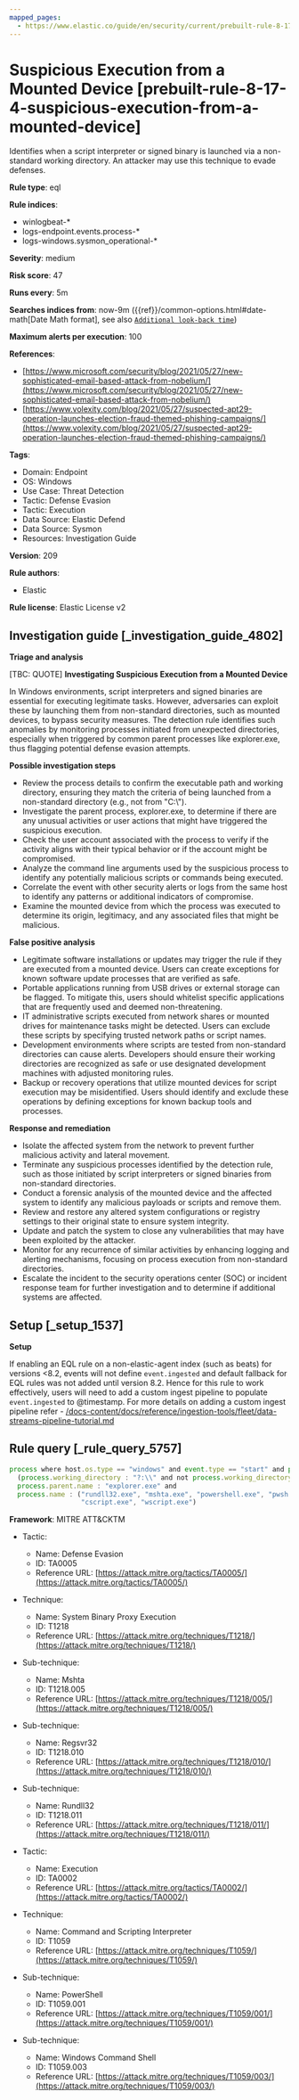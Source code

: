 ```yaml
---
mapped_pages:
  - https://www.elastic.co/guide/en/security/current/prebuilt-rule-8-17-4-suspicious-execution-from-a-mounted-device.html
---
```


# Suspicious Execution from a Mounted Device [prebuilt-rule-8-17-4-suspicious-execution-from-a-mounted-device]

Identifies when a script interpreter or signed binary is launched via a non-standard working directory. An attacker may use this technique to evade defenses.

**Rule type**: eql

**Rule indices**:

* winlogbeat-*
* logs-endpoint.events.process-*
* logs-windows.sysmon_operational-*

**Severity**: medium

**Risk score**: 47

**Runs every**: 5m

**Searches indices from**: now-9m ({{ref}}/common-options.html#date-math[Date Math format], see also [`Additional look-back time`](docs-content://solutions/security/detect-and-alert/create-detection-rule.md#rule-schedule))

**Maximum alerts per execution**: 100

**References**:

* [https://www.microsoft.com/security/blog/2021/05/27/new-sophisticated-email-based-attack-from-nobelium/](https://www.microsoft.com/security/blog/2021/05/27/new-sophisticated-email-based-attack-from-nobelium/)
* [https://www.volexity.com/blog/2021/05/27/suspected-apt29-operation-launches-election-fraud-themed-phishing-campaigns/](https://www.volexity.com/blog/2021/05/27/suspected-apt29-operation-launches-election-fraud-themed-phishing-campaigns/)

**Tags**:

* Domain: Endpoint
* OS: Windows
* Use Case: Threat Detection
* Tactic: Defense Evasion
* Tactic: Execution
* Data Source: Elastic Defend
* Data Source: Sysmon
* Resources: Investigation Guide

**Version**: 209

**Rule authors**:

* Elastic

**Rule license**: Elastic License v2

## Investigation guide [_investigation_guide_4802]

**Triage and analysis**

[TBC: QUOTE]
**Investigating Suspicious Execution from a Mounted Device**

In Windows environments, script interpreters and signed binaries are essential for executing legitimate tasks. However, adversaries can exploit these by launching them from non-standard directories, such as mounted devices, to bypass security measures. The detection rule identifies such anomalies by monitoring processes initiated from unexpected directories, especially when triggered by common parent processes like explorer.exe, thus flagging potential defense evasion attempts.

**Possible investigation steps**

* Review the process details to confirm the executable path and working directory, ensuring they match the criteria of being launched from a non-standard directory (e.g., not from "C:\\").
* Investigate the parent process, explorer.exe, to determine if there are any unusual activities or user actions that might have triggered the suspicious execution.
* Check the user account associated with the process to verify if the activity aligns with their typical behavior or if the account might be compromised.
* Analyze the command line arguments used by the suspicious process to identify any potentially malicious scripts or commands being executed.
* Correlate the event with other security alerts or logs from the same host to identify any patterns or additional indicators of compromise.
* Examine the mounted device from which the process was executed to determine its origin, legitimacy, and any associated files that might be malicious.

**False positive analysis**

* Legitimate software installations or updates may trigger the rule if they are executed from a mounted device. Users can create exceptions for known software update processes that are verified as safe.
* Portable applications running from USB drives or external storage can be flagged. To mitigate this, users should whitelist specific applications that are frequently used and deemed non-threatening.
* IT administrative scripts executed from network shares or mounted drives for maintenance tasks might be detected. Users can exclude these scripts by specifying trusted network paths or script names.
* Development environments where scripts are tested from non-standard directories can cause alerts. Developers should ensure their working directories are recognized as safe or use designated development machines with adjusted monitoring rules.
* Backup or recovery operations that utilize mounted devices for script execution may be misidentified. Users should identify and exclude these operations by defining exceptions for known backup tools and processes.

**Response and remediation**

* Isolate the affected system from the network to prevent further malicious activity and lateral movement.
* Terminate any suspicious processes identified by the detection rule, such as those initiated by script interpreters or signed binaries from non-standard directories.
* Conduct a forensic analysis of the mounted device and the affected system to identify any malicious payloads or scripts and remove them.
* Review and restore any altered system configurations or registry settings to their original state to ensure system integrity.
* Update and patch the system to close any vulnerabilities that may have been exploited by the attacker.
* Monitor for any recurrence of similar activities by enhancing logging and alerting mechanisms, focusing on process execution from non-standard directories.
* Escalate the incident to the security operations center (SOC) or incident response team for further investigation and to determine if additional systems are affected.


## Setup [_setup_1537]

**Setup**

If enabling an EQL rule on a non-elastic-agent index (such as beats) for versions <8.2, events will not define `event.ingested` and default fallback for EQL rules was not added until version 8.2. Hence for this rule to work effectively, users will need to add a custom ingest pipeline to populate `event.ingested` to @timestamp. For more details on adding a custom ingest pipeline refer - [/docs-content/docs/reference/ingestion-tools/fleet/data-streams-pipeline-tutorial.md](docs-content://reference/ingestion-tools/fleet/data-streams-pipeline-tutorial.md)


## Rule query [_rule_query_5757]

```js
process where host.os.type == "windows" and event.type == "start" and process.executable : "C:\\*" and
  (process.working_directory : "?:\\" and not process.working_directory: "C:\\") and
  process.parent.name : "explorer.exe" and
  process.name : ("rundll32.exe", "mshta.exe", "powershell.exe", "pwsh.exe", "cmd.exe", "regsvr32.exe",
                  "cscript.exe", "wscript.exe")
```

**Framework**: MITRE ATT&CKTM

* Tactic:

    * Name: Defense Evasion
    * ID: TA0005
    * Reference URL: [https://attack.mitre.org/tactics/TA0005/](https://attack.mitre.org/tactics/TA0005/)

* Technique:

    * Name: System Binary Proxy Execution
    * ID: T1218
    * Reference URL: [https://attack.mitre.org/techniques/T1218/](https://attack.mitre.org/techniques/T1218/)

* Sub-technique:

    * Name: Mshta
    * ID: T1218.005
    * Reference URL: [https://attack.mitre.org/techniques/T1218/005/](https://attack.mitre.org/techniques/T1218/005/)

* Sub-technique:

    * Name: Regsvr32
    * ID: T1218.010
    * Reference URL: [https://attack.mitre.org/techniques/T1218/010/](https://attack.mitre.org/techniques/T1218/010/)

* Sub-technique:

    * Name: Rundll32
    * ID: T1218.011
    * Reference URL: [https://attack.mitre.org/techniques/T1218/011/](https://attack.mitre.org/techniques/T1218/011/)

* Tactic:

    * Name: Execution
    * ID: TA0002
    * Reference URL: [https://attack.mitre.org/tactics/TA0002/](https://attack.mitre.org/tactics/TA0002/)

* Technique:

    * Name: Command and Scripting Interpreter
    * ID: T1059
    * Reference URL: [https://attack.mitre.org/techniques/T1059/](https://attack.mitre.org/techniques/T1059/)

* Sub-technique:

    * Name: PowerShell
    * ID: T1059.001
    * Reference URL: [https://attack.mitre.org/techniques/T1059/001/](https://attack.mitre.org/techniques/T1059/001/)

* Sub-technique:

    * Name: Windows Command Shell
    * ID: T1059.003
    * Reference URL: [https://attack.mitre.org/techniques/T1059/003/](https://attack.mitre.org/techniques/T1059/003/)



